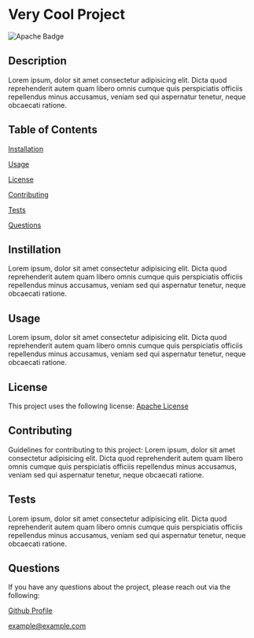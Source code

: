 # Very Cool Project
  ![Apache Badge](https://img.shields.io/badge/License-Apache_2.0-blue.svg)

  ## Description
  Lorem ipsum, dolor sit amet consectetur adipisicing elit. Dicta quod reprehenderit autem quam libero omnis cumque quis perspiciatis officiis repellendus minus accusamus, veniam sed qui aspernatur tenetur, neque obcaecati ratione.

  ## Table of Contents
  [Installation](#installation)

  [Usage](#usage)

  [License](#license)

  [Contributing](#contributing)

  [Tests](#tests)
  
  [Questions](#questions)

  ## Instillation
  Lorem ipsum, dolor sit amet consectetur adipisicing elit. Dicta quod reprehenderit autem quam libero omnis cumque quis perspiciatis officiis repellendus minus accusamus, veniam sed qui aspernatur tenetur, neque obcaecati ratione.

  ## Usage
  Lorem ipsum, dolor sit amet consectetur adipisicing elit. Dicta quod reprehenderit autem quam libero omnis cumque quis perspiciatis officiis repellendus minus accusamus, veniam sed qui aspernatur tenetur, neque obcaecati ratione.

  ## License
  This project uses the following license:
    [Apache License](https://opensource.org/licenses/Apache-2.0)

  ## Contributing
  Guidelines for contributing to this project:
  Lorem ipsum, dolor sit amet consectetur adipisicing elit. Dicta quod reprehenderit autem quam libero omnis cumque quis perspiciatis officiis repellendus minus accusamus, veniam sed qui aspernatur tenetur, neque obcaecati ratione.

  ## Tests
  Lorem ipsum, dolor sit amet consectetur adipisicing elit. Dicta quod reprehenderit autem quam libero omnis cumque quis perspiciatis officiis repellendus minus accusamus, veniam sed qui aspernatur tenetur, neque obcaecati ratione.

  ## Questions
  If you have any questions about the project, please reach out via the following:

  [Github Profile](https://github.com/github-example)

  example@example.com
